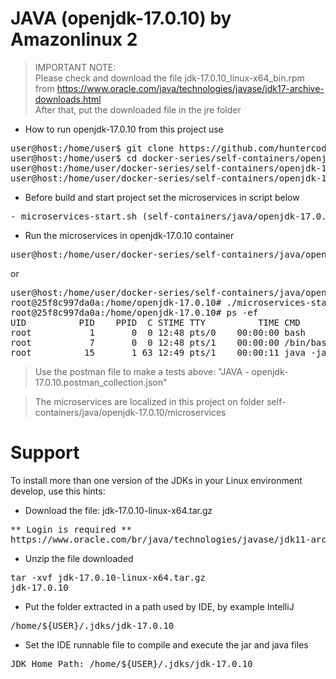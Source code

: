 # JAVA (openjdk-17.0.10) by Amazonlinux 2

> IMPORTANT NOTE:<br>
> Please check and download the file jdk-17.0.10_linux-x64_bin.rpm from
> https://www.oracle.com/java/technologies/javase/jdk17-archive-downloads.html
> <br>
> After that, put the downloaded file in the jre folder

- How to run openjdk-17.0.10 from this project use

<pre>
user@host:/home/user$ git clone https://github.com/huntercodexs/docker-series.git .
user@host:/home/user$ cd docker-series/self-containers/openjdk-17.0.10
user@host:/home/user/docker-series/self-containers/openjdk-17.0.10$ docker-compose up --build
user@host:/home/user/docker-series/self-containers/openjdk-17.0.10$ docker-compose start
</pre>

- Before build and start project set the microservices in script below

<pre>
- microservices-start.sh (self-containers/java/openjdk-17.0.10/microservices/microservices-start.sh)
</pre>

- Run the microservices in openjdk-17.0.10 container

<pre>
user@host:/home/user/docker-series/self-containers/java/openjdk-17.0.10$ docker exec -it openjdk-17.0.10 ./microservices-start.sh
</pre>

or

<pre>
user@host:/home/user/docker-series/self-containers/java/openjdk-17.0.10$ docker exec -it openjdk-17.0.10 /bin/bash
root@25f8c997da0a:/home/openjdk-17.0.10# ./microservices-start.sh
root@25f8c997da0a:/home/openjdk-17.0.10# ps -ef
UID          PID    PPID  C STIME TTY          TIME CMD
root           1       0  0 12:48 pts/0    00:00:00 bash
root           7       0  0 12:48 pts/1    00:00:00 /bin/bash
root          15       1 63 12:49 pts/1    00:00:11 java -jar SIMPLE-API-USERS-0.0.1-SNAPSHOT.jar
</pre>

> Use the postman file to make a tests above: "JAVA - openjdk-17.0.10.postman_collection.json"

> The microservices are localized in this project on folder self-containers/java/openjdk-17.0.10/microservices


# Support

To install more than one version of the JDKs in your Linux environment develop, use this hints:

- Download the file: jdk-17.0.10-linux-x64.tar.gz
<pre>
** Login is required **
https://www.oracle.com/br/java/technologies/javase/jdk11-archive-downloads.html
</pre>

- Unzip the file downloaded
<pre>
tar -xvf jdk-17.0.10-linux-x64.tar.gz
jdk-17.0.10
</pre>

- Put the folder extracted in a path used by IDE, by example IntelliJ
<pre>
/home/${USER}/.jdks/jdk-17.0.10
</pre>

- Set the IDE runnable file to compile and execute the jar and java files
<pre>
JDK Home Path: /home/${USER}/.jdks/jdk-17.0.10
</pre>

